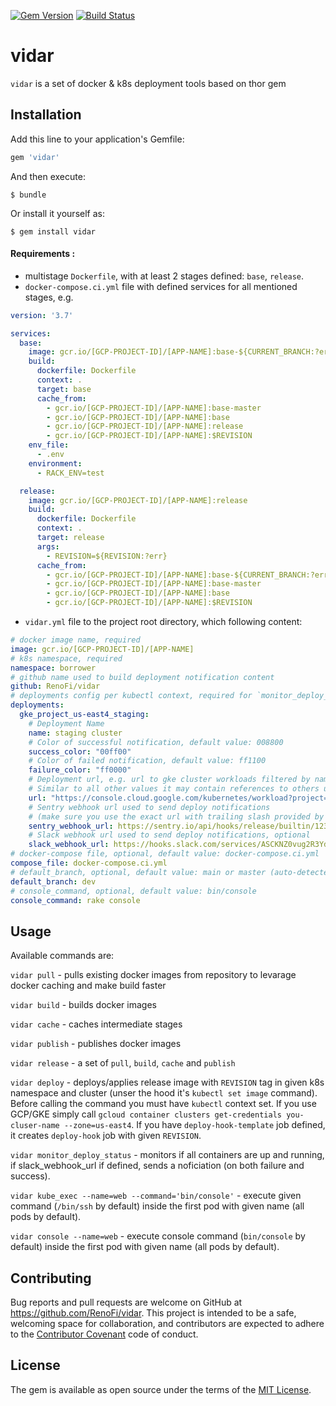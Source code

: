 [![Gem Version](https://badge.fury.io/rb/vidar.svg)](https://rubygems.org/gems/vidar)
[![Build Status](https://github.com/RenoFi/vidar/actions/workflows/ci.yml/badge.svg)](https://github.com/RenoFi/vidar/actions/workflows/ci.yml?query=branch%3Amain)

# vidar

`vidar` is a set of docker & k8s deployment tools based on thor gem

## Installation

Add this line to your application's Gemfile:

```ruby
gem 'vidar'
```

And then execute:

    $ bundle

Or install it yourself as:

    $ gem install vidar


#### Requirements :

* multistage `Dockerfile`, with at least 2 stages defined: `base`, `release`.
* `docker-compose.ci.yml` file with defined services for all mentioned stages, e.g.

```yml
version: '3.7'

services:
  base:
    image: gcr.io/[GCP-PROJECT-ID]/[APP-NAME]:base-${CURRENT_BRANCH:?err}
    build:
      dockerfile: Dockerfile
      context: .
      target: base
      cache_from:
        - gcr.io/[GCP-PROJECT-ID]/[APP-NAME]:base-master
        - gcr.io/[GCP-PROJECT-ID]/[APP-NAME]:base
        - gcr.io/[GCP-PROJECT-ID]/[APP-NAME]:release
        - gcr.io/[GCP-PROJECT-ID]/[APP-NAME]:$REVISION
    env_file:
      - .env
    environment:
      - RACK_ENV=test

  release:
    image: gcr.io/[GCP-PROJECT-ID]/[APP-NAME]:release
    build:
      dockerfile: Dockerfile
      context: .
      target: release
      args:
        - REVISION=${REVISION:?err}
      cache_from:
        - gcr.io/[GCP-PROJECT-ID]/[APP-NAME]:base-${CURRENT_BRANCH:?err}
        - gcr.io/[GCP-PROJECT-ID]/[APP-NAME]:base-master
        - gcr.io/[GCP-PROJECT-ID]/[APP-NAME]:base
        - gcr.io/[GCP-PROJECT-ID]/[APP-NAME]:$REVISION
```

* `vidar.yml` file to the project root directory, which following content:

```yml
# docker image name, required
image: gcr.io/[GCP-PROJECT-ID]/[APP-NAME]
# k8s namespace, required
namespace: borrower
# github name used to build deployment notification content
github: RenoFi/vidar
# deployments config per kubectl context, required for `monitor_deploy_status` command
deployments:
  gke_project_us-east4_staging:
    # Deployment Name
    name: staging cluster
    # Color of successful notification, default value: 008800
    success_color: "00ff00"
    # Color of failed notification, default value: ff1100
    failure_color: "ff0000"
    # Deployment url, e.g. url to gke cluster workloads filtered by namespace
    # Similar to all other values it may contain references to others using mustache-like interpolation.
    url: "https://console.cloud.google.com/kubernetes/workload?project=project&namespace={{namespace}}"
    # Sentry webhook url used to send deploy notifications
    # (make sure you use the exact url with trailing slash provided by sentry), optional
    sentry_webhook_url: https://sentry.io/api/hooks/release/builtin/123/asdf/
    # Slack webhook url used to send deploy notifications, optional
    slack_webhook_url: https://hooks.slack.com/services/ASCKNZ0vug2R3Ydo/ASCKNZ0vug2R3Ydo/ASCKNZ0vug2R3Ydo
# docker-compose file, optional, default value: docker-compose.ci.yml
compose_file: docker-compose.ci.yml
# default_branch, optional, default value: main or master (auto-detected from local branches)
default_branch: dev
# console_command, optional, default value: bin/console
console_command: rake console
```

## Usage

Available commands are:

`vidar pull` - pulls existing docker images from repository to levarage docker caching and make build faster

`vidar build` - builds docker images

`vidar cache` - caches intermediate stages

`vidar publish` - publishes docker images

`vidar release` - a set of `pull`, `build`, `cache` and `publish`

`vidar deploy` - deploys/applies release image with `REVISION` tag in given k8s namespace and cluster (unser the hood it's `kubectl set image` command). Before calling the command you must have `kubectl` context set. If you use GCP/GKE simply call `gcloud container clusters get-credentials you-cluser-name --zone=us-east4`. If you have `deploy-hook-template` job defined, it creates `deploy-hook` job with given `REVISION`.

`vidar monitor_deploy_status` - monitors if all containers are up and running, if slack_webhook_url if defined, sends a noficiation (on both failure and success).

`vidar kube_exec --name=web --command='bin/console'` - execute given command (`/bin/ssh` by default) inside the first pod with given name (all pods by default).

`vidar console --name=web` - execute console command (`bin/console` by default) inside the first pod with given name (all pods by default).

## Contributing

Bug reports and pull requests are welcome on GitHub at https://github.com/RenoFi/vidar. This project is intended to be a safe, welcoming space for collaboration, and contributors are expected to adhere to the [Contributor Covenant](http://contributor-covenant.org) code of conduct.

## License

The gem is available as open source under the terms of the [MIT License](https://opensource.org/licenses/MIT).

